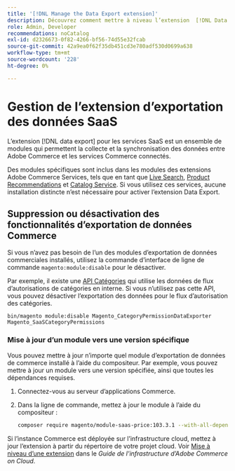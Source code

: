 ```yaml
---
title: '[!DNL Manage the Data Export extension]'
description: Découvrez comment mettre à niveau l’extension  [!DNL Data Export] et supprimer ou désactiver les services d’exportation de données qui ne sont pas requis.
role: Admin, Developer
recommendations: noCatalog
exl-id: d2326673-0f82-4266-bf56-74d55e32fcab
source-git-commit: 42a9ea0f62f35db451cd3e780adf530d0699a638
workflow-type: tm+mt
source-wordcount: '228'
ht-degree: 0%

---
```


# Gestion de l’extension d’exportation des données SaaS

L’extension [!DNL data export] pour les services SaaS est un ensemble de modules qui permettent la collecte et la synchronisation des données entre Adobe Commerce et les services Commerce connectés.

Des modules spécifiques sont inclus dans les modules des extensions Adobe Commerce Services, tels que
en tant que [Live Search](/help/live-search/overview.md), [Product Recommendations](/help/product-recommendations/overview.md) et [Catalog Service](/help/catalog-service/overview.md). Si vous utilisez ces services, aucune installation distincte n’est nécessaire pour activer l’extension Data Export.

## Suppression ou désactivation des fonctionnalités d’exportation de données Commerce

Si vous n’avez pas besoin de l’un des modules d’exportation de données commerciales installés, utilisez la commande d’interface de ligne de commande `magento:module:disable` pour le désactiver.

Par exemple, il existe une [API Catégories](https://developer.adobe.com/commerce/services/graphql/catalog-service/categories/) qui utilise les données de flux d’autorisations de catégories en interne. Si vous n’utilisez pas cette API, vous pouvez désactiver l’exportation des données pour le flux d’autorisation des catégories.

```shell script
bin/magento module:disable Magento_CategoryPermissionDataExporter Magento_SaaSCategoryPermissions
```

### Mise à jour d’un module vers une version spécifique

Vous pouvez mettre à jour n’importe quel module d’exportation de données de commerce installé à l’aide du compositeur. Par exemple, vous pouvez mettre à jour un module vers une version spécifiée, ainsi que toutes les dépendances requises.

1. Connectez-vous au serveur d’applications Commerce.

1. Dans la ligne de commande, mettez à jour le module à l’aide du compositeur :

   ```bash
   composer require magento/module-saas-price:103.3.1 --with-all-dependencies
   ```

Si l’instance Commerce est déployée sur l’infrastructure cloud, mettez à jour l’extension à partir du répertoire de votre projet cloud. Voir [Mise à niveau d’une extension](https://experienceleague.adobe.com/en/docs/commerce-cloud-service/user-guide/configure-store/extensions#upgrade-an-extension) dans le _Guide de l’infrastructure d’Adobe Commerce on Cloud_.
